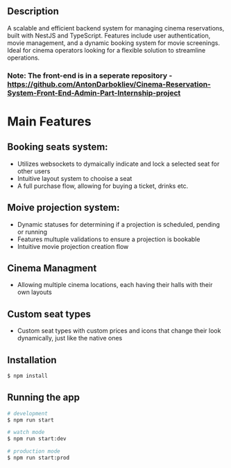 
## Description

A scalable and efficient backend system for managing cinema reservations, built with NestJS and TypeScript. Features include user authentication, movie management, and a dynamic booking system for movie screenings. Ideal for cinema operators looking for a flexible solution to streamline operations.

### Note: The front-end is in a seperate repository - https://github.com/AntonDarbokliev/Cinema-Reservation-System-Front-End-Admin-Part-Internship-project

# Main Features 
## Booking seats system: 
- Utilizes websockets to dymaically indicate and lock a selected seat for other users
- Intuitive layout system to chooise a seat
- A full purchase flow, allowing for buying a ticket, drinks etc.
## Moive projection system: 
- Dynamic statuses for determining if a projection is scheduled, pending or running
- Features multuple validations to ensure a projection is bookable
- Intuitive movie projection creation flow
## Cinema Managment
- Allowing multiple cinema locations, each having their halls with their own layouts
## Custom seat types
- Custom seat types with custom prices and icons that change their look dynamically, just like the native ones 

## Installation

```bash
$ npm install
```

## Running the app

```bash
# development
$ npm run start

# watch mode
$ npm run start:dev

# production mode
$ npm run start:prod
```


